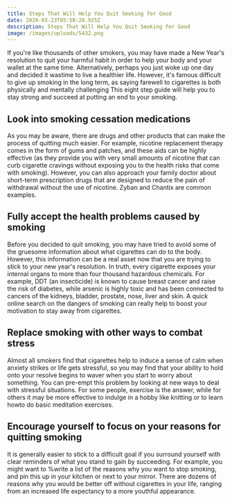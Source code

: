 ```yaml
---
title: Steps That Will Help You Quit Smoking for Good
date: 2020-03-23T05:58:28.925Z
description: Steps That Will Help You Quit Smoking for Good
image: /images/uploads/5432.png
---
```

If you're like thousands of other smokers, you may have made a New Year's resolution to quit your harmful habit in order to help your body and your wallet at the same time. Alternatively, perhaps you just woke up one day and decided it wastime to live a healthier life. However, it's famous difficult to give up smoking in the long term, as saying farewell to cigarettes is both physically and mentally challenging This eight step guide will help you to stay strong and succeed at putting an end to your smoking. 

## Look into smoking cessation medications  

As you may be aware, there are drugs and other products that can make the process of quitting much easier. For example, nicotine replacement therapy comes in the form of gums and patches, and these aids can be highly effective (as they provide you with very small amounts of nicotine that can curb cigarette cravings without exposing you to the health risks that come with smoking). However, you can also approach your family doctor about short-term prescription drugs that are designed to reduce the pain of withdrawal without the use of nicotine. Zyban and Chantix are common examples. 

## Fully accept the health problems caused by smoking  

Before you decided to quit smoking, you may have tried to avoid some of the gruesome information about what cigarettes can do to the body. However, this information can be a real asset now that you are trying to stick to your new year's resolution. In truth, every cigarette exposes your internal organs to more than four thousand hazardous chemicals. For example, DDT (an insecticide) is known to cause breast cancer and raise the risk of diabetes, while arsenic is highly toxic and has been connected to cancers of the kidneys, bladder, prostate, nose, liver and skin. A quick online search on the dangers of smoking can really help to boost your motivation to stay away from cigarettes.  

## Replace smoking with other ways to combat stress 

Almost all smokers find that cigarettes help to induce a sense of calm when anxiety strikes or life gets stressful, so you may find that your ability to hold onto your resolve begins to waver when you start to worry about something. You can pre-empt this problem by looking at new ways to deal with stressful situations. For some people, exercise is the answer, while for others it may be more effective to indulge in a hobby like knitting or to learn howto do basic meditation exercises. 

## Encourage yourself to focus on your reasons for quitting smoking  

It is generally easier to stick to a difficult goal if you surround yourself with clear reminders of what you stand to gain by succeeding. For example, you might want to %write a list of the reasons why you want to stop smoking, and pin this up in your kitchen or next to your mirror. There are dozens of reasons why you would be better off without cigarettes in your life, ranging from an increased life expectancy to a more youthful appearance.